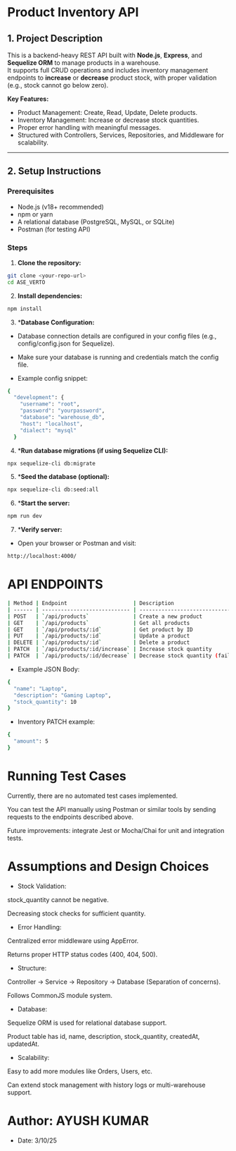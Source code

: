 # Product Inventory API

## **1. Project Description**
This is a backend-heavy REST API built with **Node.js**, **Express**, and **Sequelize ORM** to manage products in a warehouse.  
It supports full CRUD operations and includes inventory management endpoints to **increase** or **decrease** product stock, with proper validation (e.g., stock cannot go below zero).

**Key Features:**
- Product Management: Create, Read, Update, Delete products.
- Inventory Management: Increase or decrease stock quantities.
- Proper error handling with meaningful messages.
- Structured with Controllers, Services, Repositories, and Middleware for scalability.

---

## **2. Setup Instructions**

### **Prerequisites**
- Node.js (v18+ recommended)
- npm or yarn
- A relational database (PostgreSQL, MySQL, or SQLite)
- Postman (for testing API)

### **Steps**
1. **Clone the repository:**
```bash
git clone <your-repo-url>
cd ASE_VERTO
```
2. **Install dependencies:**
```bash
npm install
```
3. ***Database Configuration:**

- Database connection details are configured in your config files (e.g., config/config.json for Sequelize).

- Make sure your database is running and credentials match the config file.

- Example config snippet:

```bash 
{
  "development": {
    "username": "root",
    "password": "yourpassword",
    "database": "warehouse_db",
    "host": "localhost",
    "dialect": "mysql"
  }
```


4. ***Run database migrations (if using Sequelize CLI):**
```bash
npx sequelize-cli db:migrate
```

5. ***Seed the database (optional):**
```bash
npx sequelize-cli db:seed:all
```

6. ***Start the server:**
```bash
npm run dev
```

7. ***Verify server:**
- Open your browser or Postman and visit:
```bash
http://localhost:4000/
```

# API ENDPOINTS
```bash
| Method | Endpoint                     | Description                                           |
| ------ | ---------------------------- | ----------------------------------------------------- |
| POST   | `/api/products`              | Create a new product                                  |
| GET    | `/api/products`              | Get all products                                      |
| GET    | `/api/products/:id`          | Get product by ID                                     |
| PUT    | `/api/products/:id`          | Update a product                                      |
| DELETE | `/api/products/:id`          | Delete a product                                      |
| PATCH  | `/api/products/:id/increase` | Increase stock quantity                               |
| PATCH  | `/api/products/:id/decrease` | Decrease stock quantity (fails if insufficient stock) |
```
- Example JSON Body:
```bash
{
  "name": "Laptop",
  "description": "Gaming Laptop",
  "stock_quantity": 10
}
```

- Inventory PATCH example:
```bash
{
  "amount": 5
}
```
# Running Test Cases

Currently, there are no automated test cases implemented.

You can test the API manually using Postman or similar tools by sending requests to the endpoints described above.

Future improvements: integrate Jest or Mocha/Chai for unit and integration tests.

# Assumptions and Design Choices

- Stock Validation:

stock_quantity cannot be negative.

Decreasing stock checks for sufficient quantity.

- Error Handling:

Centralized error middleware using AppError.

Returns proper HTTP status codes (400, 404, 500).

- Structure:

Controller → Service → Repository → Database (Separation of concerns).

Follows CommonJS module system.

- Database:

Sequelize ORM is used for relational database support.

Product table has id, name, description, stock_quantity, createdAt, updatedAt.

- Scalability:

Easy to add more modules like Orders, Users, etc.

Can extend stock management with history logs or multi-warehouse support.

# Author: AYUSH KUMAR
- Date: 3/10/25

